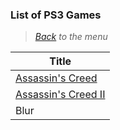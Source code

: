 ### List of PS3 Games


> *[Back](../games.md) to the menu*

| Title |
| --- |
| [Assassin's Creed](https://fr.m.wikipedia.org/wiki/Assassin%27s_Creed_(jeu_vid%C3%A9o)) |
| [Assassin's Creed II](https://fr.m.wikipedia.org/wiki/Assassin%27s_Creed_II) |
| Blur |
